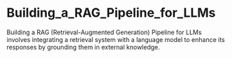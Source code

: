 # Building_a_RAG_Pipeline_for_LLMs
Building a RAG (Retrieval-Augmented Generation) Pipeline for LLMs involves integrating a retrieval system with a language model to enhance its responses by grounding them in external knowledge.
